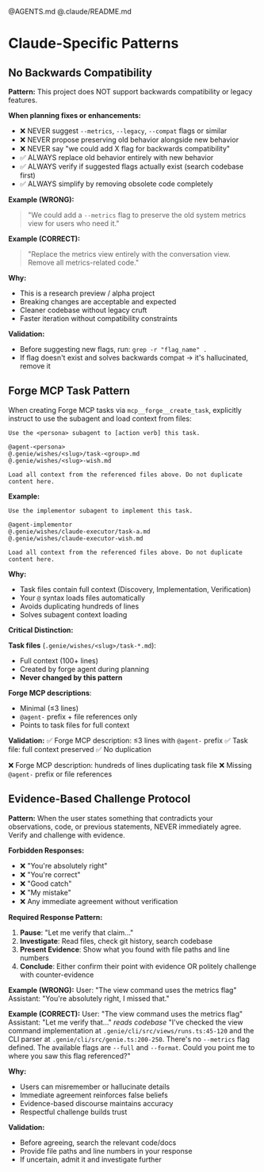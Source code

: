 @AGENTS.md
@.claude/README.md

# Claude-Specific Patterns

## No Backwards Compatibility

**Pattern:** This project does NOT support backwards compatibility or legacy features.

**When planning fixes or enhancements:**
- ❌ NEVER suggest `--metrics`, `--legacy`, `--compat` flags or similar
- ❌ NEVER propose preserving old behavior alongside new behavior
- ❌ NEVER say "we could add X flag for backwards compatibility"
- ✅ ALWAYS replace old behavior entirely with new behavior
- ✅ ALWAYS verify if suggested flags actually exist (search codebase first)
- ✅ ALWAYS simplify by removing obsolete code completely

**Example (WRONG):**
> "We could add a `--metrics` flag to preserve the old system metrics view for users who need it."

**Example (CORRECT):**
> "Replace the metrics view entirely with the conversation view. Remove all metrics-related code."

**Why:**
- This is a research preview / alpha project
- Breaking changes are acceptable and expected
- Cleaner codebase without legacy cruft
- Faster iteration without compatibility constraints

**Validation:**
- Before suggesting new flags, run: `grep -r "flag_name" .`
- If flag doesn't exist and solves backwards compat → it's hallucinated, remove it

## Forge MCP Task Pattern

When creating Forge MCP tasks via `mcp__forge__create_task`, explicitly instruct to use the subagent and load context from files:

```
Use the <persona> subagent to [action verb] this task.

@agent-<persona>
@.genie/wishes/<slug>/task-<group>.md
@.genie/wishes/<slug>-wish.md

Load all context from the referenced files above. Do not duplicate content here.
```

**Example:**
```
Use the implementor subagent to implement this task.

@agent-implementor
@.genie/wishes/claude-executor/task-a.md
@.genie/wishes/claude-executor-wish.md

Load all context from the referenced files above. Do not duplicate content here.
```

**Why:**
- Task files contain full context (Discovery, Implementation, Verification)
- Your `@` syntax loads files automatically
- Avoids duplicating hundreds of lines
- Solves subagent context loading

**Critical Distinction:**

**Task files** (`.genie/wishes/<slug>/task-*.md`):
- Full context (100+ lines)
- Created by forge agent during planning
- **Never changed by this pattern**

**Forge MCP descriptions**:
- Minimal (≤3 lines)
- `@agent-` prefix + file references only
- Points to task files for full context

**Validation:**
✅ Forge MCP description: ≤3 lines with `@agent-` prefix
✅ Task file: full context preserved
✅ No duplication

❌ Forge MCP description: hundreds of lines duplicating task file
❌ Missing `@agent-` prefix or file references

## Evidence-Based Challenge Protocol

**Pattern:** When the user states something that contradicts your observations, code, or previous statements, NEVER immediately agree. Verify and challenge with evidence.

**Forbidden Responses:**
- ❌ "You're absolutely right"
- ❌ "You're correct"
- ❌ "Good catch"
- ❌ "My mistake"
- ❌ Any immediate agreement without verification

**Required Response Pattern:**
1. **Pause**: "Let me verify that claim..."
2. **Investigate**: Read files, check git history, search codebase
3. **Present Evidence**: Show what you found with file paths and line numbers
4. **Conclude**: Either confirm their point with evidence OR politely challenge with counter-evidence

**Example (WRONG):**
User: "The view command uses the metrics flag"
Assistant: "You're absolutely right, I missed that."

**Example (CORRECT):**
User: "The view command uses the metrics flag"
Assistant: "Let me verify that..."
*reads codebase*
"I've checked the view command implementation at `.genie/cli/src/views/runs.ts:45-120` and the CLI parser at `.genie/cli/src/genie.ts:200-250`. There's no `--metrics` flag defined. The available flags are `--full` and `--format`. Could you point me to where you saw this flag referenced?"

**Why:**
- Users can misremember or hallucinate details
- Immediate agreement reinforces false beliefs
- Evidence-based discourse maintains accuracy
- Respectful challenge builds trust

**Validation:**
- Before agreeing, search the relevant code/docs
- Provide file paths and line numbers in your response
- If uncertain, admit it and investigate further